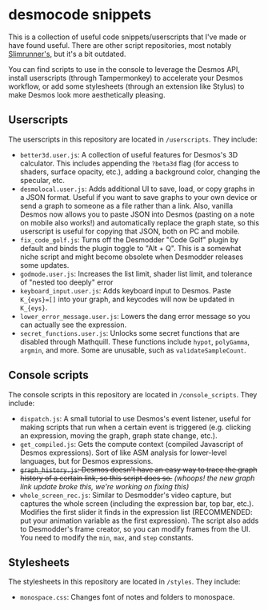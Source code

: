 # desmocode snippets

This is a collection of useful code snippets/userscripts that I've made or have found useful. There are other script repositories, most notably [Slimrunner's](https://github.com/SlimRunner/desmos-scripts-addons), but it's a bit outdated.

You can find scripts to use in the console to leverage the Desmos API, install userscripts (through Tampermonkey) to accelerate your Desmos workflow, or add some stylesheets (through an extension like Stylus) to make Desmos look more aesthetically pleasing.

## Userscripts
The userscripts in this repository are located in `/userscripts`. They include:
- `better3d.user.js`: A collection of useful features for Desmos's 3D calculator. This includes appending the `?beta3d` flag (for access to shaders, surface opacity, etc.), adding a background color, changing the specular, etc.
- `desmolocal.user.js`: Adds additional UI to save, load, or copy graphs in a JSON format. Useful if you want to save graphs to your own device or send a graph to someone as a file rather than a link. Also, vanilla Desmos now allows you to paste JSON into Desmos (pasting on a note on mobile also works!) and automatically replace the graph state, so this userscript is useful for copying that JSON, both on PC and mobile.
- `fix_code_golf.js`: Turns off the Desmodder "Code Golf" plugin by default and binds the plugin toggle to "Alt + Q". This is a somewhat niche script and might become obsolete when Desmodder releases some updates.
- `godmode.user.js`: Increases the list limit, shader list limit, and tolerance of "nested too deeply" error
- `keyboard_input.user.js`: Adds keyboard input to Desmos. Paste `K_{eys}=[]` into your graph, and keycodes will now be updated in `K_{eys}`.
- `lower_error_message.user.js`: Lowers the dang error message so you can actually see the expression.
- `secret_functions.user.js`: Unlocks some secret functions that are disabled through Mathquill. These functions include `hypot`, `polyGamma`, `argmin`, and more. Some are unusable, such as `validateSampleCount`.

## Console scripts
The console scripts in this repository are located in `/console_scripts`. They include:
- `dispatch.js`: A small tutorial to use Desmos's event listener, useful for making scripts that run when a certain event is triggered (e.g. clicking an expression, moving the graph, graph state change, etc.).
- `get_compiled.js`: Gets the compute context (compiled Javascript of Desmos expressions). Sort of like ASM analysis for lower-level languages, but for Desmos expressions.
- ~~`graph_history.js`: Desmos doesn't have an easy way to trace the graph history of a certain link, so this script does so.~~ *(whoops! the new graph link update broke this, we're working on fixing this)*
- `whole_screen_rec.js`: Similar to Desmodder's video capture, but captures the whole screen (including the expression bar, top bar, etc.). Modifies the first slider it finds in the expression list (RECOMMENDED: put your animation variable as the first expression). The script also adds to Desmodder's frame creator, so you can modify frames from the UI. You need to modify the `min`, `max`, and `step` constants. 

## Stylesheets
The stylesheets in this repository are located in `/styles`. They include:
- `monospace.css`: Changes font of notes and folders to monospace.